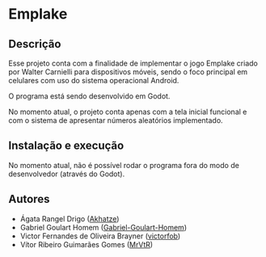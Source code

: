 # Emplake
## Descrição
Esse projeto conta com a finalidade de implementar o jogo Emplake criado por Walter Carnielli para dispositivos móveis, sendo o foco principal em celulares com uso do sistema operacional Android.

O programa está sendo desenvolvido em Godot.

No momento atual, o projeto conta apenas com a tela inicial funcional e com o sistema de apresentar números aleatórios implementado.

## Instalação e execução
No momento atual, não é possível rodar o programa fora do modo de desenvolvedor (através do Godot).

## Autores
* Ágata Rangel Drigo ([Akhatze](https://github.com/Akhatze))
* Gabriel Goulart Homem ([Gabriel-Goulart-Homem](https://github.com/Gabriel-Goulart-Homem))
* Victor Fernandes de Oliveira Brayner ([victorfob](https://github.com/victorfob))
* Vítor Ribeiro Guimarães Gomes ([MrVtR](https://github.com/MrVtR))
